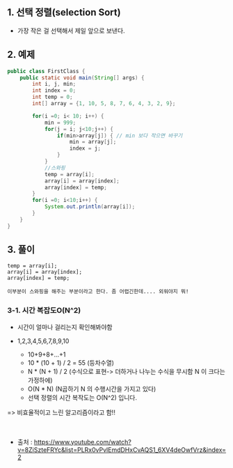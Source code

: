 

## 1. 선택 정렬(selection Sort)
- 가장 작은 걸 선택해서 제일 앞으로 보낸다.
  <br>

## 2. 예제

```java
public class FirstClass {
    public static void main(String[] args) {
        int i, j, min;
        int index = 0;
        int temp = 0;
        int[] array = {1, 10, 5, 8, 7, 6, 4, 3, 2, 9};

        for(i =0; i< 10; i++) {
            min = 999;
            for(j = i; j<10;j++) {
                if(min>array[j]) { // min 보다 작으면 바꾸기
                    min = array[j];
                    index = j;
                }
            }
            //스와핑
            temp = array[i];
            array[i] = array[index];
            array[index] = temp;
        }
        for(i =0; i<10;i++) {
            System.out.println(array[i]);
        }
    }
}
```

## 3. 풀이
    temp = array[i];
    array[i] = array[index];
    array[index] = temp;

    이부분이 스와핑을 해주는 부분이라고 한다. 좀 어렵긴한데.... 외워야지 뭐!

### 3-1. 시간 복잡도O(N^2)
- 시간이 얼마나 걸리는지 확인해봐야함

- 1,2,3,4,5,6,7,8,9,10
    - 10+9+8+...+1
    - 10 * (10 + 1) / 2 = 55 (등차수열)
    - N * (N + 1) / 2 (수식으로 표현-> 더하거나 나누는 수식을 무시함 N 이 크다는 가정하에)
    - O(N * N) (N곱하기 N 의 수행시간을 가지고 있다)
    - 선택 정렬의 시간 복작도는 O(N^2) 입니다.
    
=> 비효율적이고 느린 알고리즘이라고 함!!   
<br>
<br>




- 출처 : https://www.youtube.com/watch?v=8ZiSzteFRYc&list=PLRx0vPvlEmdDHxCvAQS1_6XV4deOwfVrz&index=2
